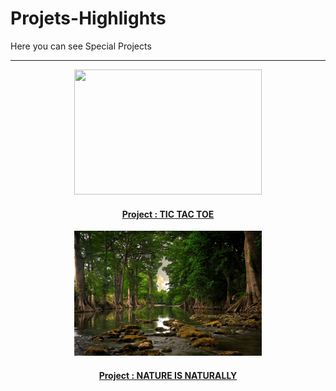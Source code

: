 # Projets-Highlights
Here you can see Special Projects
<hr>

<p align="center">
    <img src="https://wallpaperaccess.com/full/2078979.jpg" height="200px" width="300px">
    <h4 align="center"><a href="https://siddharth-oficial.github.io/Projets-Highlights/Tic Tac Toe/ttt.html" target="_blank"> Project : TIC TAC TOE </a></h4>
</p>


<p align="center">
    <img src="https://raw.githubusercontent.com/Siddharth-Oficial/Projets-Highlights/main/Nature/Images/Welcome%20Nature.jpeg" height="200px" width="300px">
    <h4 align="center"><a href="https://siddharth-oficial.github.io/Projets-Highlights/Nature/Nature.html" target="_blank"> Project : NATURE IS NATURALLY </a></h4>
</p>
